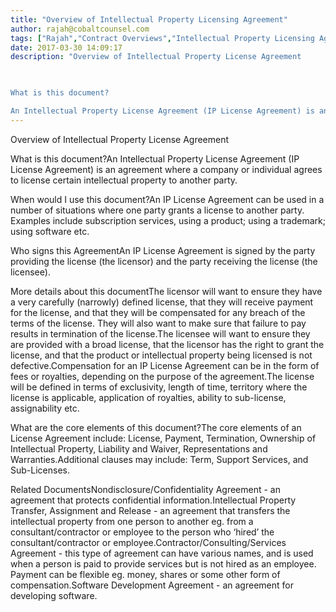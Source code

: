 ```yaml
---
title: "Overview of Intellectual Property Licensing Agreement"
author: rajah@cobaltcounsel.com
tags: ["Rajah","Contract Overviews","Intellectual Property Licensing Agreement"]
date: 2017-03-30 14:09:17
description: "Overview of Intellectual Property License Agreement

 

What is this document?

An Intellectual Property License Agreement (IP License Agreement) is an agreement where a company or individual agrees t..."
---
```


Overview of Intellectual Property License Agreement

 

What is this document?An Intellectual Property License Agreement (IP License Agreement) is an agreement where a company or individual agrees to license certain intellectual property to another party.

 

When would I use this document?An IP License Agreement can be used in a number of situations where one party grants a license to another party. Examples include subscription services, using a product;  using a trademark; using software etc.

 

Who signs this AgreementAn IP License Agreement is signed by the party providing the license (the licensor) and the party receiving the license (the licensee).

 

More details about this documentThe licensor will want to ensure they have a very carefully (narrowly) defined license, that they will receive payment for the license, and that they will be compensated for any breach of the terms of the license. They will also want to make sure that failure to pay results in termination of the license.The licensee will want to ensure they are provided with a broad license, that the licensor has the right to grant the license, and that the product or intellectual property being licensed is not defective.Compensation for an IP License Agreement can be in the form of fees or royalties, depending on the purpose of the agreement.The license will be defined in terms of exclusivity, length of time, territory where the license is applicable, application of royalties, ability to sub-license, assignability etc.

 

What are the core elements of this document?The core elements of an License Agreement include: License, Payment, Termination, Ownership of Intellectual Property, Liability and Waiver, Representations and Warranties.Additional clauses may include: Term, Support Services, and Sub-Licenses.

 

Related DocumentsNondisclosure/Confidentiality Agreement - an agreement that protects confidential information.Intellectual Property Transfer, Assignment and Release - an agreement that transfers the intellectual property from one person to another eg. from a consultant/contractor or employee to the person who ‘hired’ the consultant/contractor or employee.Contractor/Consulting/Services Agreement - this type of agreement can have various names, and is used when a person is paid to provide services but is not hired as an employee. Payment can be flexible eg. money, shares or some other form of compensation.Software Development Agreement - an agreement for developing software.